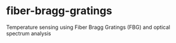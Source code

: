 # fiber-bragg-gratings
Temperature sensing using Fiber Bragg Gratings (FBG) and optical spectrum analysis
